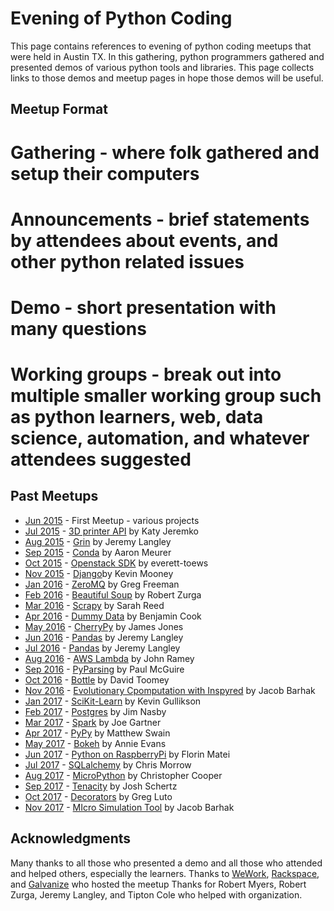 Evening of Python Coding
========================

This page contains references to evening of python coding meetups that were held in Austin TX.
In this gathering, python programmers gathered and presented demos of various python tools and libraries. This page collects links to those demos and meetup pages in hope those demos will be useful.

Meetup Format
-------------
# Gathering - where folk gathered and setup their computers
# Announcements - brief statements by attendees about events, and other python related issues
# Demo - short presentation with many questions
# Working groups - break out into multiple smaller working group such as python learners, web, data science, automation, and whatever attendees suggested


Past Meetups
------------
* [Jun 2015](http://www.meetup.com/austinpython/events/223048533/) - First Meetup - various projects
* [Jul 2015](http://www.meetup.com/austinpython/events/223685187/) - [3D printer API](https://bitbucket.org/pfinucan/opengb/src) by Katy Jeremko
* [Aug 2015](http://www.meetup.com/austinpython/events/224172734/) - [Grin](https://github.com/Back2Basics/grin) by Jeremy Langley
* [Sep 2015](http://www.meetup.com/austinpython/events/224759766/) - [Conda](https://github.com/conda/conda) by Aaron Meurer 
* [Oct 2015](http://www.meetup.com/austinpython/events/225591999/) - [Openstack SDK](https://gist.github.com/everett-toews/54919b33474aa6b13499) by everett-toews
* [Nov 2015](http://www.meetup.com/austinpython/events/225592203/) - [Django](https://github.com/kmooney/lets_go_django/blob/master/lets_go_django.md)by Kevin Mooney
* [Jan 2016](http://www.meetup.com/austinpython/events/227935258/) - [ZeroMQ](https://github.com/gregfreeman/zmq_rpi_demo) by Greg Freeman 
* [Feb 2016](http://www.meetup.com/austinpython/events/227935442/) - [Beautiful Soup](https://goo.gl/9ZAaC8) by Robert Zurga 
* [Mar 2016](http://www.meetup.com/austinpython/events/227935516/) - [Scrapy](http://doc.scrapy.org/en/latest/intro/overview.html) by Sarah Reed
* [Apr 2016](http://www.meetup.com/austinpython/events/227935571/) - [Dummy Data](https://github.com/blcook223/dummy_data) by Benjamin Cook
* [May 2016](http://www.meetup.com/austinpython/events/227935638/) - [CherryPy](https://github.com/jhjones998/cpydemo) by James Jones
* [Jun 2016](http://www.meetup.com/austinpython/events/227959255/) - [Pandas](https://drive.google.com/folderview?id=0B-JRqINnTyOwTU1UWDFXejJ2bDA&usp=sharing) by Jeremy Langley
* [Jul 2016](http://www.meetup.com/austinpython/events/231905322/) - [Pandas](https://drive.google.com/folderview?id=0B-JRqINnTyOwTU1UWDFXejJ2bDA&usp=sharing) by Jeremy Langley
* [Aug 2016](http://www.meetup.com/austinpython/events/231905395/) - [AWS Lambda](https://github.com/ramhiser/serverless-cloud-vision) by John Ramey
* [Sep 2016](http://www.meetup.com/austinpython/events/231905499/) - [PyParsing](http://www.ptmcg.com/files/EoPC_pyparsing.ipynb) by Paul McGuire 
* [Oct 2016](http://www.meetup.com/austinpython/events/231905557/) - [Bottle](https://github.com/dt1/meetup-py) by David Toomey
* [Nov 2016](http://www.meetup.com/austinpython/events/231905602/) - [Evolutionary Cpomputation with Inspyred](https://github.com/Jacob-Barhak/FairTournament) by Jacob Barhak
* [Jan 2017](https://www.meetup.com/austinpython/events/236414541/) - [SciKit-Learn](https://github.com/kgullikson88/apug_sklearn_tutorial) by Kevin Gullikson
* [Feb 2017](https://www.meetup.com/austinpython/events/236414603/) - [Postgres](https://github.com/decibel/presentations/blob/master/2017-02-15_AustinPython_python-postgres.ipynb) by Jim Nasby
* [Mar 2017](https://www.meetup.com/austinpython/events/236414625/) - [Spark](https://github.com/drJAGartner/Spark_Demo) by Joe Gartner
* [Apr 2017](https://www.meetup.com/austinpython/events/236414639/) - [PyPy](https://github.com/mswain/pypy-presentation) by Matthew Swain
* [May 2017](https://www.meetup.com/austinpython/events/236414734/) - [Bokeh](https://github.com/GalvanizeOpenSource/python-resources) by Annie Evans
* [Jun 2017](https://www.meetup.com/austinpython/events/236414746/) - [Python on RaspberryPi](https://github.com/florinmatei/an-evening-of-python-coding) by Florin Matei
* [Jul 2017](https://www.meetup.com/austinpython/events/241128728/) - [SQLalchemy](https://github.com/cmmorrow/sqlalchemy_demo) by Chris Morrow
* [Aug 2017](https://www.meetup.com/austinpython/events/241128959/) - [MicroPython](https://github.com/ccooper21/esp8266_micropython_experiments/tree/master/wifi_signal_monitor) by Christopher Cooper
* [Sep 2017](https://www.meetup.com/austinpython/events/241129029/) - [Tenacity](https://github.com/camisatx/2017-Evening-of-Python-Coding) by Josh Schertz
* [Oct 2017](https://www.meetup.com/austinpython/events/241129078/) - [Decorators](https://github.com/lutostag/talks) by Greg Luto
* [Nov 2017](https://www.meetup.com/austinpython/events/241129362/) - [MIcro Simulation Tool](https://github.com/Jacob-Barhak/MIST) by Jacob Barhak

Acknowledgments
---------------
Many thanks to all those who presented a demo and all those who attended and helped others, especially the learners.
Thanks to [WeWork](https://www.wework.com), [Rackspace](https://www.rackspace.com/), and [Galvanize](https://www.galvanize.com/) who hosted the meetup
Thanks for Robert Myers, Robert Zurga, Jeremy Langley, and Tipton Cole who helped with organization.
